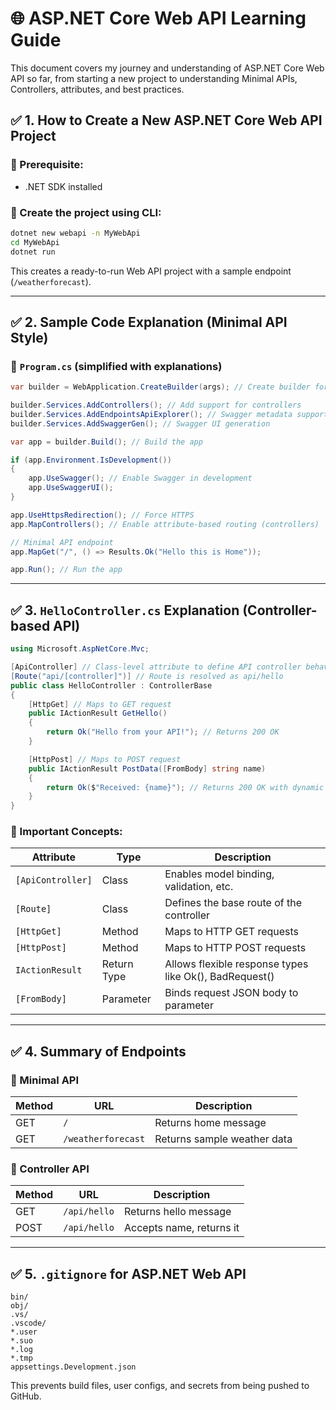 # 🌐 ASP.NET Core Web API Learning Guide

This document covers my journey and understanding of ASP.NET Core Web API so far, from starting a new project to understanding Minimal APIs, Controllers, attributes, and best practices.


## ✅ 1. How to Create a New ASP.NET Core Web API Project

### 🔹 Prerequisite:

* .NET SDK installed

### 🔹 Create the project using CLI:

```bash
dotnet new webapi -n MyWebApi
cd MyWebApi
dotnet run
```

This creates a ready-to-run Web API project with a sample endpoint (`/weatherforecast`).

---

## ✅ 2. Sample Code Explanation (Minimal API Style)

### 🔹 `Program.cs` (simplified with explanations)

```csharp
var builder = WebApplication.CreateBuilder(args); // Create builder for app config and services

builder.Services.AddControllers(); // Add support for controllers
builder.Services.AddEndpointsApiExplorer(); // Swagger metadata support
builder.Services.AddSwaggerGen(); // Swagger UI generation

var app = builder.Build(); // Build the app

if (app.Environment.IsDevelopment())
{
    app.UseSwagger(); // Enable Swagger in development
    app.UseSwaggerUI();
}

app.UseHttpsRedirection(); // Force HTTPS
app.MapControllers(); // Enable attribute-based routing (controllers)

// Minimal API endpoint
app.MapGet("/", () => Results.Ok("Hello this is Home"));

app.Run(); // Run the app
```

---

## ✅ 3. `HelloController.cs` Explanation (Controller-based API)

```csharp
using Microsoft.AspNetCore.Mvc;

[ApiController] // Class-level attribute to define API controller behavior
[Route("api/[controller]")] // Route is resolved as api/hello
public class HelloController : ControllerBase
{
    [HttpGet] // Maps to GET request
    public IActionResult GetHello()
    {
        return Ok("Hello from your API!"); // Returns 200 OK
    }

    [HttpPost] // Maps to POST request
    public IActionResult PostData([FromBody] string name)
    {
        return Ok($"Received: {name}"); // Returns 200 OK with dynamic value
    }
}
```

### 🔹 Important Concepts:

| Attribute         | Type        | Description                                            |
| ----------------- | ----------- | ------------------------------------------------------ |
| `[ApiController]` | Class       | Enables model binding, validation, etc.                |
| `[Route]`         | Class       | Defines the base route of the controller               |
| `[HttpGet]`       | Method      | Maps to HTTP GET requests                              |
| `[HttpPost]`      | Method      | Maps to HTTP POST requests                             |
| `IActionResult`   | Return Type | Allows flexible response types like Ok(), BadRequest() |
| `[FromBody]`      | Parameter   | Binds request JSON body to parameter                   |

---

## ✅ 4. Summary of Endpoints

### 🔹 Minimal API

| Method | URL                | Description                 |
| ------ | ------------------ | --------------------------- |
| GET    | `/`                | Returns home message        |
| GET    | `/weatherforecast` | Returns sample weather data |

### 🔹 Controller API

| Method | URL          | Description              |
| ------ | ------------ | ------------------------ |
| GET    | `/api/hello` | Returns hello message    |
| POST   | `/api/hello` | Accepts name, returns it |

---

## ✅ 5. `.gitignore` for ASP.NET Web API

```gitignore
bin/
obj/
.vs/
.vscode/
*.user
*.suo
*.log
*.tmp
appsettings.Development.json
```

This prevents build files, user configs, and secrets from being pushed to GitHub.
